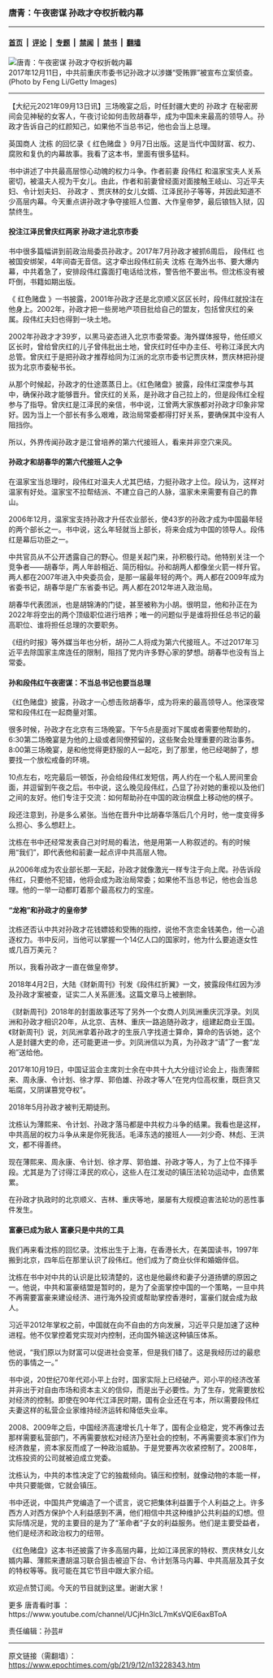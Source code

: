 ### 唐青：午夜密谋 孙政才夺权折戟内幕

---

#### [首页](../../../..?n13228343) &nbsp;|&nbsp; [评论](../../../../../epoch-comment?n13228343) &nbsp;|&nbsp; [专题](../../../../../epoch-special?n13228343) &nbsp;|&nbsp; [禁闻](../../../../../epoch-news?n13228343) &nbsp;|&nbsp; [禁书](../../../../../books?n13228343) &nbsp;|&nbsp; [翻墙](https://github.com/gfw-breaker/nogfw/blob/master/README.md?n13228343)


<div><img alt="唐青：午夜密谋 孙政才夺权折戟内幕" class="attachment-djy_600_400 size-djy_600_400 wp-post-image" src="https://i.epochtimes.com/assets/uploads/2017/10/sun-zhengcai-GettyImages-163195931-600x400.jpg"/>
<div class="caption">
 2017年12月11日，中共前重庆市委书记孙政才以涉嫌“受贿罪”被宣布立案侦查。(Photo by Feng Li/Getty Images)
</div></div><hr/><div class="post_content" id="artbody" itemprop="articleBody">
 <!-- article content begin -->
 <p>
  【大纪元2021年09月13日讯】三场晚宴之后，时任封疆大吏的
  <ok href="https://www.epochtimes.com/gb/tag/%E5%AD%99%E6%94%BF%E6%89%8D.html">
   孙政才
  </ok>
  在秘密房间会见神秘的女客人，午夜讨论如何击败胡春华，成为中国未来最高的领导人。孙政才告诉自己的红颜知己，如果他不当总书记，他也会当上总理。
 </p>
 <p>
  英国商人
  <ok href="https://www.epochtimes.com/gb/tag/%E6%B2%88%E6%A0%8B.html">
   沈栋
  </ok>
  的回忆录《
  <ok href="https://www.epochtimes.com/gb/tag/%E7%BA%A2%E8%89%B2%E8%B5%8C%E7%9B%98.html">
   红色赌盘
  </ok>
  》9月7日出版。这是当代中国财富、权力、腐败和复仇的内幕故事。我看了这本书，里面有很多猛料。
 </p>
 <p>
  书中讲述了中共最高层惊心动魄的权力斗争。作者前妻
  <ok href="https://www.epochtimes.com/gb/tag/%E6%AE%B5%E4%BC%9F%E7%BA%A2.html">
   段伟红
  </ok>
  和温家宝夫人关系密切，被温夫人视为干女儿。由此，作者和前妻曾经面对面接触王岐山、习近平夫妇、令计划夫妇、
  <ok href="https://www.epochtimes.com/gb/tag/%E5%AD%99%E6%94%BF%E6%89%8D.html">
   孙政才
  </ok>
  、贾庆林的女儿女婿、江泽民孙子等等，并因此知道不少高层内幕。今天重点讲孙政才争夺接班人位置、大作皇帝梦，最后锒铛入狱，囚禁终生。
 </p>
 <h4>
  投注江泽民曾庆红两家 孙政才进北京市委
 </h4>
 <p>
  书中很多篇幅讲到前政治局委员孙政才。2017年7月孙政才被抓6周后，
  <ok href="https://www.epochtimes.com/gb/tag/%E6%AE%B5%E4%BC%9F%E7%BA%A2.html">
   段伟红
  </ok>
  也被国安绑架，4年间杳无音信。这才牵出段伟红前夫
  <ok href="https://www.epochtimes.com/gb/tag/%E6%B2%88%E6%A0%8B.html">
   沈栋
  </ok>
  在海外出书、要大爆内幕，中共着急了，安排段伟红露面打电话给沈栋，警告他不要出书。但沈栋没有被吓倒，书籍如期出版。
 </p>
 <p>
  《
  <ok href="https://www.epochtimes.com/gb/tag/%E7%BA%A2%E8%89%B2%E8%B5%8C%E7%9B%98.html">
   红色赌盘
  </ok>
  》一书披露，2001年孙政才还是北京顺义区区长时，段伟红就投注在他身上。2002年，孙政才把一些房地产项目批给自己的盟友，包括曾庆红的亲属。段伟红夫妇也得到一块土地。
 </p>
 <p>
  2002年孙政才才39岁，以黑马姿态进入北京市委常委。海外媒体报导，他任顺义区长时，曾给曾庆红的儿子曾伟批出土地，曾庆红时任中办主任、号称江泽民大内总管。曾庆红于是把孙政才推荐给同为江派的北京市委书记贾庆林，贾庆林把孙提拔为北京市委秘书长。
 </p>
 <p>
  从那个时候起，孙政才的仕途蒸蒸日上。《红色赌盘》披露，段伟红深度参与其中，确保孙政才能够晋升。曾庆红的关系，是孙政才自己拉上的，但是段伟红全程参与了指导。曾庆红是江泽民的亲信，书中说，江曾两大家族都对孙政才印象非常好。因为当上一个部长有多么艰难，政治局常委都得打好关系，要确保其中没有人阻挡你。
 </p>
 <p>
  所以，外界传闻孙政才是江曾培养的第六代接班人，看来并非空穴来风。
 </p>
 <h4>
  孙政才和胡春华的第六代接班人之争
 </h4>
 <p>
  在温家宝当总理时，段伟红对温夫人尤其巴结，力挺孙政才上位。段认为，这样对温家有好处。温家宝不拉帮结派、不建立自己的人脉，温家未来需要有自己的靠山。
 </p>
 <p>
  2006年12月，温家宝支持孙政才升任农业部长，使43岁的孙政才成为中国最年轻的两个部长之一。书中说，这么年轻就当上部长，将来会成为中国的领导人。段伟红是幕后功臣之一。
 </p>
 <p>
  中共官员从不公开透露自己的野心。但是关起门来，孙积极行动。他特别关注一个竞争者——胡春华，两人年龄相近、简历相似。孙和胡两人都像坐火箭一样升官。两人都在2007年进入中央委员会，是那一届最年轻的两个。两人都在2009年成为省委书记，胡春华是广东省委书记。两人都在2012年进入政治局。
 </p>
 <p>
  胡春华代表团派，也是胡锦涛的门徒，甚至被称为小胡。很明显，他和孙正在为2022年将空出的两个顶级职位进行培养；唯一的问题似乎是谁将担任总书记的最高职位、谁将担任总理的次要职务。
 </p>
 <p>
  《纽约时报》等外媒当年也分析，胡孙二人将成为第六代接班人。不过2017年习近平去除国家主席连任的限制，阻挡了党内许多野心家的梦想。胡春华也没有当上常委。
 </p>
 <h4>
  孙和段伟红午夜密谋：不当总书记也要当总理
 </h4>
 <p>
  《红色赌盘》披露，孙政才一心想击败胡春华，成为将来的最高领导人。他深夜常常和段伟红在一起商量对策。
 </p>
 <p>
  很多时候，孙政才在北京有三场晚宴。下午5点是面对下属或者需要他帮助的，6:30第二场晚宴是为他的上级或者同僚预留的，这些聚会处理重要的政治事务。8:00第三场晚宴，是和他觉得更舒服的人一起吃，到了那里，他已经喝醉了，想要找一个放松戒备的环境。
 </p>
 <p>
  10点左右，吃完最后一顿饭，孙会给段伟红发短信，两人约在一个私人房间里会面，并逗留到午夜之后。书中说，这么晚见段伟红，凸显了孙对她的重视以及他们之间的友好。他们专注于交流：如何帮助孙在中国的政治棋盘上移动他的棋子。
 </p>
 <p>
  段还注意到，孙是多么紧张。当他在晋升中比胡春华落后几个月时，他一度变得多么担心、多么想赶上。
 </p>
 <p>
  沈栋在书中还经常发表自己对时局的看法，他是用第一人称叙述的。有的时候用“我们”，即代表他和前妻一起点评中共高层人物。
 </p>
 <p>
  从2006年成为农业部长那一天起，孙政才就像激光一样专注于向上爬。孙告诉段伟红，只要他不犯错，他将会成为政治局常委；如果他不当总书记，他也会当总理。他的一举一动都盯着那个最高权力的宝座。
 </p>
 <h4>
  “龙袍”和孙政才的皇帝梦
 </h4>
 <p>
  沈栋还否认中共对孙政才花钱嫖妓和受贿的指控，说他不贪恋金钱美色，他一心追逐权力。书中反问，当他可以掌握一个14亿人口的国家时，他为什么要追逐女性或几百万美元？
 </p>
 <p>
  所以，我看孙政才一直在做皇帝梦。
 </p>
 <p>
  2018年4月2日，大陆《财新周刊》刊发《段伟红折翼》一文，披露段伟红因为涉及孙政才案被查，证实二人关系匪浅。这篇文章马上被删除。
 </p>
 <p>
  《财新周刊》2018年的封面故事还写了另外一个女商人刘凤洲重庆沉浮录。刘凤洲和孙政才相识20年，从北京、吉林、重庆一路追随孙政才，组建起商业王国。《财新周刊》说，刘凤洲拿着孙政才的生辰八字找道士算命，算命的告诉她，这个人是封疆大吏的命，还可能更进一步。刘凤洲信以为真，为孙政才“请”了一套“龙袍”送给他。
 </p>
 <p>
  2017年10月19日，中国证监会主席刘士余在中共十九大分组讨论会上，指责薄熙来、周永康、令计划、徐才厚、郭伯雄、孙政才等人“在党内位高权重，既巨贪又垢腐，又阴谋篡党夺权”。
 </p>
 <p>
  2018年5月孙政才被判无期徒刑。
 </p>
 <p>
  沈栋认为薄熙来、令计划、孙政才落马都是中共权力斗争的结果。我看也是这样，中共高层的权力斗争从来是你死我活。毛泽东选的接班人——刘少奇、林彪、王洪文，都不得善终。
 </p>
 <p>
  现在薄熙来、周永康、令计划、徐才厚、郭伯雄、孙政才等人，为了上位不择手段。尤其是为了讨得江泽民的欢心，这些人在江发动的镇压法轮功运动中，血债累累。
 </p>
 <p>
  在孙政才执政时的北京顺义、吉林、重庆等地，屡屡有大规模迫害法轮功的恶性事件发生。
 </p>
 <h4>
  富豪已成为敌人 富豪只是中共的工具
 </h4>
 <p>
  我们再来看沈栋的回忆录。沈栋出生于上海，在香港长大，在美国读书，1997年搬到北京，四年后在那里认识了段伟红。他们成为了商业伙伴和婚姻伴侣。
 </p>
 <p>
  沈栋在书中对中共的认识是比较清楚的，这也是他最终和妻子分道扬镳的原因之一。他说，中共和富豪结盟是暂时的，是为了全面掌控中国的一个策略，一旦中共不再需要富豪来建设经济、进行海外投资或帮助掌控香港时，富豪们就会成为敌人。
 </p>
 <p>
  习近平2012年掌权之前，中国就在向不自由的方向发展，习近平只是加速了这种进程。他不仅掌控着党实现对内控制，还向国外输送这种镇压体系。
 </p>
 <p>
  他说，“我们原以为财富可以促进社会变革，但是我们错了。这是我经历过的最悲伤的事情之一。”
 </p>
 <p>
  书中说，20世纪70年代邓小平上台时，国家实际上已经破产。邓小平的经济改革并非出于对自由市场和资本主义的信仰，而是出于必要性。为了生存，党需要放松对经济的控制。即使在90年代江泽民时期，国有企业还在亏本，所以需要段伟红夫妻这样的私营企业家维持经济运转和降低失业率。
 </p>
 <p>
  2008、2009年之后，中国经济高速增长几十年了，国有企业稳定，党不再像过去那样需要私营部门，不再需要放松对经济乃至社会的控制，不再需要资本家们作为经济救星，资本家反而成了一种政治威胁。于是党要再次收紧控制了。2008年，沈栋投资的公司就被迫成立党委。
 </p>
 <p>
  沈栋认为，中共的本性决定了它的独裁倾向。镇压和控制，就像动物的本能一样，中共只要能做，它就会镇压。
 </p>
 <p>
  书中还说，中国共产党编造了一个谎言，说它把集体利益置于个人利益之上。许多西方人对西方保护个人利益感到不满，他们相信中共这种维护公共利益的幻想。但实际情况是，党的主要目的是为了“革命者”子女的利益服务。他们是主要受益者，他们是经济和政治权力的纽带。
 </p>
 <p>
  《红色赌盘》这本书还披露了许多高层内幕，比如江泽民家的特权、贾庆林女儿女婿内幕、薄熙来遭胡温习联合狙击被迫下台、令计划落马内幕、中共高层及其子女的特权等等。我可能在其它节目中跟大家介绍。
 </p>
 <p>
  欢迎点赞订阅。今天的节目就到这里。谢谢大家！
 </p>
 <p>
  更多
  <ok href="https://www.epochtimes.com/gb/tag/%e5%94%90%e9%9d%92%e7%9c%8b%e6%99%82%e4%ba%8b.html">
   唐青看时事
  </ok>
  ：
  <ok href="https://www.youtube.com/channel/UCjHn3lcL7mKsVQlE6axBToA" rel="noopener noreferrer" target="_blank">
   https://www.youtube.com/channel/UCjHn3lcL7mKsVQlE6axBToA
  </ok>
 </p>
 <p>
  责任编辑：孙芸#
 </p>
 <!-- article content end -->
 <div id="below_article_ad">
 </div>
</div>


---

原文链接（需翻墙）：https://www.epochtimes.com/gb/21/9/12/n13228343.htm
